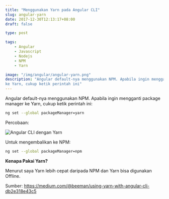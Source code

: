 ```yaml
---
title: "Menggunakan Yarn pada Angular CLI"
slug: angular-yarn
date: 2017-12-30T12:13:17+08:00
draft: false

type: post

tags:
    - Angular
    - Javascript
    - Nodejs
    - NPM
    - Yarn

image: "/img/angular/angular-yarn.png"
description: "Angular default-nya menggunakan NPM. Apabila ingin mengganti package manager
ke Yarn, cukup ketik perintah ini"
---
```


Angular default-nya menggunakan NPM. Apabila ingin mengganti package manager
ke Yarn, cukup ketik perintah ini:

```bash
ng set --global packageManager=yarn
```

Percobaan:

![Angular CLI dengan Yarn](/img/angular/angular-yarn.png)

Untuk mengembalikan ke NPM:

```bash
ng set --global packageManager=npm
```

__Kenapa Pakai Yarn?__

Menurut saya Yarn lebih cepat daripada NPM dan Yarn bisa digunakan Offline.

Sumber: https://medium.com/@beeman/using-yarn-with-angular-cli-db2e318e43c5
